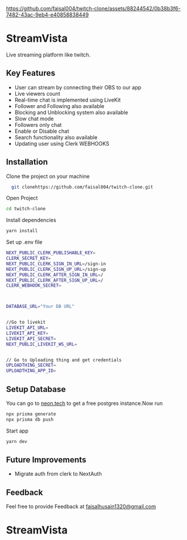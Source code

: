 


https://github.com/faisal004/twitch-clone/assets/88244542/0b38b3f6-7482-43ac-9eb4-e40858838449


# StreamVista

Live streaming platform like twitch.

## Key Features

- User can stream by connecting their OBS to our app
- Live viewers count
- Real-time chat is implemented using LiveKit
- Follower and Following also available
- Blocking and Unblocking system also available
- Slow chat mode
- Followers only chat
- Enable or Disable chat
- Search functionality also available
- Updating user using Clerk WEBHOOKS


## Installation

Clone the project on your machine

```bash
  git clonehttps://github.com/faisal004/twitch-clone.git
```
Open Project
```bash
cd twitch-clone
```
Install dependencies
```bash
yarn install
```

Set up .env file
```bash
NEXT_PUBLIC_CLERK_PUBLISHABLE_KEY=
CLERK_SECRET_KEY=
NEXT_PUBLIC_CLERK_SIGN_IN_URL=/sign-in
NEXT_PUBLIC_CLERK_SIGN_UP_URL=/sign-up
NEXT_PUBLIC_CLERK_AFTER_SIGN_IN_URL=/
NEXT_PUBLIC_CLERK_AFTER_SIGN_UP_URL=/
CLERK_WEBHOOK_SECRET=



DATABASE_URL="Your DB URL"


//Go to livekit
LIVEKIT_API_URL=
LIVEKIT_API_KEY=
LIVEKIT_API_SECRET=
NEXT_PUBLIC_LIVEKIT_WS_URL=


// Go to Uploading thing and get credentials
UPLOADTHING_SECRET=
UPLOADTHING_APP_ID=
```

## Setup Database
You can go to [neon.tech](https://neon.tech) to get a free postgres instance.Now run
```bash
npx prisma generate
npx prisma db push

```
Start app
```bash
yarn dev
```

## Future Improvements

- Migrate auth from clerk to NextAuth

## Feedback 

Feel free to provide Feedback at 
faisalhusain1320@gmail.com
# StreamVista
